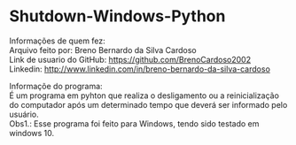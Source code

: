 # Shutdown-Windows-Python

Informações de quem fez:  
Arquivo feito por: Breno Bernardo da Silva Cardoso  
Link de usuario do GitHub: https://github.com/BrenoCardoso2002  
Linkedin: http://www.linkedin.com/in/breno-bernardo-da-silva-cardoso  

Informaçõe do programa:  
É um programa em pyhton que realiza o desligamento ou a reinicialização do computador após um determinado tempo que deverá ser informado pelo usuário.  
Obs1.: Esse programa foi feito para Windows, tendo sido testado em windows 10.
